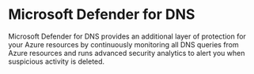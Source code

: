 Microsoft Defender for DNS
==
Microsoft Defender for DNS provides an additional layer of protection for your Azure resources by continuously monitoring all DNS queries from Azure resources and runs advanced security analytics to alert you when suspicious activity is deleted.
